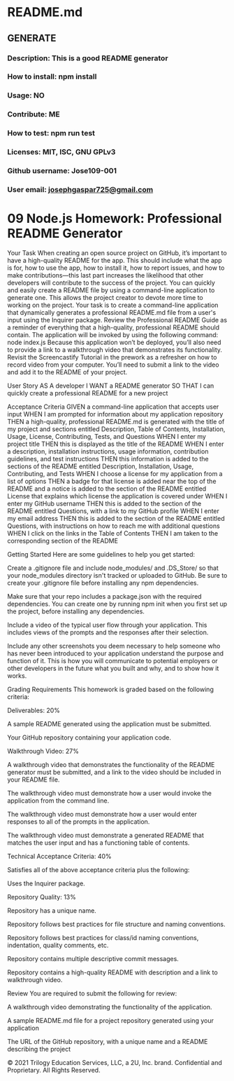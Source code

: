 # README.md
## GENERATE
### Description: This is a good README generator
### How to install: npm install
### Usage: NO
### Contribute: ME
### How to test: npm run test
### Licenses: MIT, ISC, GNU GPLv3 
### Github username: Jose109-001
### User email: josephgaspar725@gmail.com


# 09 Node.js Homework: Professional README Generator


Your Task
When creating an open source project on GitHub, it’s important to have a high-quality README for the app. This should include what the app is for, how to use the app, how to install it, how to report issues, and how to make contributions—this last part increases the likelihood that other developers will contribute to the success of the project.
You can quickly and easily create a README file by using a command-line application to generate one. This allows the project creator to devote more time to working on the project.
Your task is to create a command-line application that dynamically generates a professional README.md file from a user's input using the Inquirer package. Review the Professional README Guide as a reminder of everything that a high-quality, professional README should contain.
The application will be invoked by using the following command:
node index.js
Because this application won’t be deployed, you’ll also need to provide a link to a walkthrough video that demonstrates its functionality. Revisit the Screencastify Tutorial in the prework as a refresher on how to record video from your computer. You’ll need to submit a link to the video and add it to the README of your project.

User Story
AS A developer
I WANT a README generator
SO THAT I can quickly create a professional README for a new project

Acceptance Criteria
GIVEN a command-line application that accepts user input
WHEN I am prompted for information about my application repository
THEN a high-quality, professional README.md is generated with the title of my project and sections entitled Description, Table of Contents, Installation, Usage, License, Contributing, Tests, and Questions
WHEN I enter my project title
THEN this is displayed as the title of the README
WHEN I enter a description, installation instructions, usage information, contribution guidelines, and test instructions
THEN this information is added to the sections of the README entitled Description, Installation, Usage, Contributing, and Tests
WHEN I choose a license for my application from a list of options
THEN a badge for that license is added near the top of the README and a notice is added to the section of the README entitled License that explains which license the application is covered under
WHEN I enter my GitHub username
THEN this is added to the section of the README entitled Questions, with a link to my GitHub profile
WHEN I enter my email address
THEN this is added to the section of the README entitled Questions, with instructions on how to reach me with additional questions
WHEN I click on the links in the Table of Contents
THEN I am taken to the corresponding section of the README

Getting Started
Here are some guidelines to help you get started:


Create a .gitignore file and include node_modules/ and .DS_Store/ so that your node_modules directory isn't tracked or uploaded to GitHub. Be sure to create your .gitignore file before installing any npm dependencies.


Make sure that your repo includes a package.json with the required dependencies. You can create one by running npm init when you first set up the project, before installing any dependencies.


Include a video of the typical user flow through your application. This includes views of the prompts and the responses after their selection.


Include any other screenshots you deem necessary to help someone who has never been introduced to your application understand the purpose and function of it. This is how you will communicate to potential employers or other developers in the future what you built and why, and to show how it works.



Grading Requirements
This homework is graded based on the following criteria:

Deliverables: 20%


A sample README generated using the application must be submitted.


Your GitHub repository containing your application code.



Walkthrough Video: 27%


A walkthrough video that demonstrates the functionality of the README generator must be submitted, and a link to the video should be included in your README file.


The walkthrough video must demonstrate how a user would invoke the application from the command line.


The walkthrough video must demonstrate how a user would enter responses to all of the prompts in the application.


The walkthrough video must demonstrate a generated README that matches the user input and has a functioning table of contents.



Technical Acceptance Criteria: 40%


Satisfies all of the above acceptance criteria plus the following:

Uses the Inquirer package.




Repository Quality: 13%


Repository has a unique name.


Repository follows best practices for file structure and naming conventions.


Repository follows best practices for class/id naming conventions, indentation, quality comments, etc.


Repository contains multiple descriptive commit messages.


Repository contains a high-quality README with description and a link to walkthrough video.



Review
You are required to submit the following for review:


A walkthrough video demonstrating the functionality of the application.


A sample README.md file for a project repository generated using your application


The URL of the GitHub repository, with a unique name and a README describing the project



© 2021 Trilogy Education Services, LLC, a 2U, Inc. brand. Confidential and Proprietary. All Rights Reserved.
